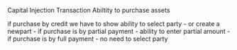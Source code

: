 Capital Injection Transaction
Abiltity
to purchase assets

if purchase by credit we have to show ability to select party - or create a newpart - if purchase is by partial payment - ability to enter partial amount - if purchase is by full payment - no need to select party
